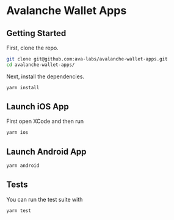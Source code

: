 # Avalanche Wallet Apps

## Getting Started

First, clone the repo.

```zsh
git clone git@github.com:ava-labs/avalanche-wallet-apps.git
cd avalanche-wallet-apps/
```

Next, install the dependencies.

```zsh
yarn install
```

## Launch iOS App

First open XCode and then run

```zsh
yarn ios
```

## Launch Android App

```zsh
yarn android
```

## Tests

You can run the test suite with

```zsh
yarn test
```
